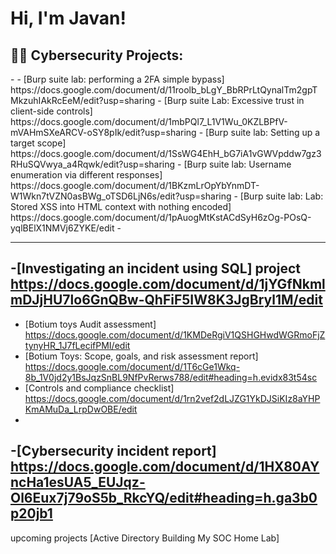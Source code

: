 <h1>Hi, I'm Javan!

<h2>👨‍💻 Cybersecurity Projects:</h2>
  - 
- [Burp suite lab: performing a 2FA simple bypass] https://docs.google.com/document/d/11roolb_bLgY_BbRPrLtQynalTm2gpTMkzuhIAkRcEeM/edit?usp=sharing
- [Burp suite Lab: Excessive trust in client-side controls] https://docs.google.com/document/d/1mbPQl7_L1V1Wu_0KZLBPfV-mVAHmSXeARCV-oSY8pIk/edit?usp=sharing
- [Burp suite lab: Setting up a target scope] https://docs.google.com/document/d/1SsWG4EhH_bG7iA1vGWVpddw7gz3RHuSQVwya_a4Rqwk/edit?usp=sharing
- [Burp suite lab: Username enumeration via different responses] https://docs.google.com/document/d/1BKzmLrOpYbYnmDT-W1Wkn7tVZN0asBWg_oTSD6LjN6s/edit?usp=sharing
- [Burp suite lab: Lab: Stored XSS into HTML context with nothing encoded] https://docs.google.com/document/d/1pAuogMtKstACdSyH6zOg-POsQ-yqlBElX1NMVj6ZYKE/edit
-

-------
-[Investigating an incident using SQL] project https://docs.google.com/document/d/1jYGfNkmlmDJjHU7lo6GnQBw-QhFiF5IW8K3JgBryl1M/edit
-

- [Botium toys Audit assessment] https://docs.google.com/document/d/1KMDeRgiV1QSHGHwdWGRmoFjZtynyHR_1J7fLecifPMI/edit
- [Botium Toys: Scope, goals, and risk assessment report] https://docs.google.com/document/d/1T6cGe1Wkq-8b_1V0jd2y1BsJqzSnBL9NfPvRerws788/edit#heading=h.evidx83t54sc
- [Controls and compliance checklist] https://docs.google.com/document/d/1rn2vef2dLJZG1YkDJSiKIz8aYHPKmAMuDa_LrpDwOBE/edit
-
-[Cybersecurity incident report] https://docs.google.com/document/d/1HX80AYncHa1esUA5_EUJqz-Ol6Eux7j79oS5b_RkcYQ/edit#heading=h.ga3b0p20jb1
-
upcoming projects [Active Directory Building My SOC Home Lab]

[linkedin]: https://www.linkedin.com/in/javan-reid-06aaa52a4/



